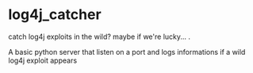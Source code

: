 # log4j_catcher
catch log4j exploits in the wild? maybe if we're lucky... .

A basic python server that listen on a port and logs informations if a wild log4j exploit appears
